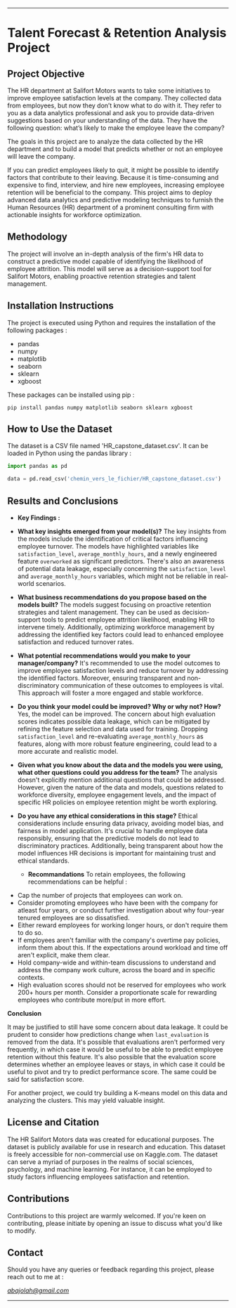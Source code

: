 
---

# Talent Forecast & Retention Analysis Project

## Project Objective

The HR department at Salifort Motors wants to take some initiatives to improve employee satisfaction levels at the company. They collected data from employees, but now they don’t know what to do with it. They refer to you as a data analytics professional and ask you to provide data-driven suggestions based on your understanding of the data. They have the following question: what’s likely to make the employee leave the company?

The goals in this project are to analyze the data collected by the HR department and to build a model that predicts whether or not an employee will leave the company. 

If you can predict employees likely to quit, it might be possible to identify factors that contribute to their leaving. Because it is time-consuming and expensive to find, interview, and hire new employees, increasing employee retention will be beneficial to the company.
This project aims to deploy advanced data analytics and predictive modeling techniques to furnish the Human Resources (HR) department of a prominent consulting firm with actionable insights for workforce optimization.


## Methodology

The project will involve an in-depth analysis of the firm's HR data to construct a predictive model capable of identifying the likelihood of employee attrition. This model will serve as a decision-support tool for Salifort Motors, enabling proactive retention strategies and talent management.

## Installation Instructions

The project is executed using Python and requires the installation of the following packages :

- pandas
- numpy
- matplotlib
- seaborn
- sklearn
- xgboost

These packages can be installed using pip :

```
pip install pandas numpy matplotlib seaborn sklearn xgboost
```

## How to Use the Dataset

The dataset is a CSV file named 'HR_capstone_dataset.csv'. It can be loaded in Python using the pandas library :

```python
import pandas as pd

data = pd.read_csv('chemin_vers_le_fichier/HR_capstone_dataset.csv')
```

## Results and Conclusions

   - **Key Findings :**

- **What key insights emerged from your model(s)?**
  The key insights from the models include the identification of critical factors influencing employee turnover. The models have highlighted variables like `satisfaction_level`, `average_monthly_hours`, and a newly engineered feature `overworked` as significant predictors. There's also an awareness of potential data leakage, especially concerning the `satisfaction_level` and `average_monthly_hours` variables, which might not be reliable in real-world scenarios.

- **What business recommendations do you propose based on the models built?**
  The models suggest focusing on proactive retention strategies and talent management. They can be used as decision-support tools to predict employee attrition likelihood, enabling HR to intervene timely. Additionally, optimizing workforce management by addressing the identified key factors could lead to enhanced employee satisfaction and reduced turnover rates.

- **What potential recommendations would you make to your manager/company?**
  It's recommended to use the model outcomes to improve employee satisfaction levels and reduce turnover by addressing the identified factors. Moreover, ensuring transparent and non-discriminatory communication of these outcomes to employees is vital. This approach will foster a more engaged and stable workforce.

- **Do you think your model could be improved? Why or why not? How?**
  Yes, the model can be improved. The concern about high evaluation scores indicates possible data leakage, which can be mitigated by refining the feature selection and data used for training. Dropping `satisfaction_level` and re-evaluating `average_monthly_hours` as features, along with more robust feature engineering, could lead to a more accurate and realistic model.

- **Given what you know about the data and the models you were using, what other questions could you address for the team?**
  The analysis doesn't explicitly mention additional questions that could be addressed. However, given the nature of the data and models, questions related to workforce diversity, employee engagement levels, and the impact of specific HR policies on employee retention might be worth exploring.

- **Do you have any ethical considerations in this stage?**
  Ethical considerations include ensuring data privacy, avoiding model bias, and fairness in model application. It's crucial to handle employee data responsibly, ensuring that the predictive models do not lead to discriminatory practices. Additionally, being transparent about how the model influences HR decisions is important for maintaining trust and ethical standards.
   
   
   - **Recommandations** To retain employees, the following recommendations can be helpful :


* Cap the number of projects that employees can work on.
* Consider promoting employees who have been with the company for atleast four years, or conduct further investigation about why four-year tenured employees are so dissatisfied. 
* Either reward employees for working longer hours, or don't require them to do so. 
* If employees aren't familiar with the company's overtime pay policies, inform them about this. If the expectations around workload and time off aren't explicit, make them clear. 
* Hold company-wide and within-team discussions to understand and address the company work culture, across the board and in specific contexts. 
* High evaluation scores should not be reserved for employees who work 200+ hours per month. Consider a proportionate scale for rewarding employees who contribute more/put in more effort. 

**Conclusion**

It may be justified to still have some concern about data leakage. It could be prudent to consider how predictions change when `last_evaluation` is removed from the data. It's possible that evaluations aren't performed very frequently, in which case it would be useful to be able to predict employee retention without this feature. It's also possible that the evaluation score determines whether an employee leaves or stays, in which case it could be useful to pivot and try to predict performance score. The same could be said for satisfaction score. 

For another project, we could try building a K-means model on this data and analyzing the clusters. This may yield valuable insight.

## License and Citation

The HR Salifort Motors data was created for educational purposes.
The dataset is publicly available for use in research and education.
This dataset is freely accessible for non-commercial use on Kaggle.com.
The dataset can serve a myriad of purposes in the realms of social sciences, psychology, and machine learning. For instance, it can be employed to study factors influencing employees satisfaction and retention.

## Contributions

Contributions to this project are warmly welcomed. If you're keen on contributing, please initiate by opening an issue to discuss what you'd like to modify.

## Contact

Should you have any queries or feedback regarding this project, please reach out to me at :

*abajolah@gmail.com*

---

